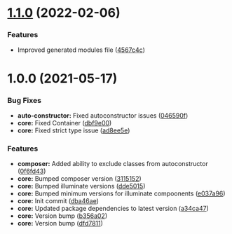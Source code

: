 # [1.1.0](https://github.com/oblakstudio/extremis-core/compare/v1.0.0...v1.1.0) (2022-02-06)


### Features

* Improved generated modules file ([4567c4c](https://github.com/oblakstudio/extremis-core/commit/4567c4c067bcafd06f79b9f05b7c0d009c69cfdf))

# 1.0.0 (2021-05-17)


### Bug Fixes

* **auto-constructor:** Fixed autoconstructor issues ([046590f](https://github.com/oblakstudio/extremis-core/commit/046590f3d5eee375eddca7c397c59c79fd6e27f5))
* **core:** Fixed Container ([dbf9e00](https://github.com/oblakstudio/extremis-core/commit/dbf9e00ba4cf9e44ae25cd32779342f02c94cbb0))
* **core:** Fixed strict type issue ([ad8ee5e](https://github.com/oblakstudio/extremis-core/commit/ad8ee5ed34dce9a2f95ac637fb15ef37ca86f11e))


### Features

* **composer:** Added ability to exclude classes from autoconstructor ([0f6fd43](https://github.com/oblakstudio/extremis-core/commit/0f6fd430528d4c4d37c3d9ecf036b4759044c5df))
* **core:** Bumped composer version ([3115152](https://github.com/oblakstudio/extremis-core/commit/31151520d9fba650c6c0a4cfe841b16c75ec04c4))
* **core:** Bumped illuminate versions ([dde5015](https://github.com/oblakstudio/extremis-core/commit/dde5015507078d9da3b89c9a87f05b2c3d152d7f))
* **core:** Bumped minimum versions for illuminate compoonents ([e037a96](https://github.com/oblakstudio/extremis-core/commit/e037a963fde85ea8a2a777736d633541c00b08fd))
* **core:** Init commit ([dba46ae](https://github.com/oblakstudio/extremis-core/commit/dba46ae0842ab8486b558b7d516471d999a74aab))
* **core:** Updated package dependencies to latest version ([a34ca47](https://github.com/oblakstudio/extremis-core/commit/a34ca4772296d09a0c7e2be86da2affc6997a308))
* **core:** Version bump ([b356a02](https://github.com/oblakstudio/extremis-core/commit/b356a0251f52be874278464c02feeabf810d51b5))
* **core:** Version bump ([dfd7811](https://github.com/oblakstudio/extremis-core/commit/dfd7811a5de67225430b5f2c5e8e4f58c891752f))
